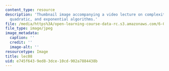 ```yaml
---
content_type: resource
description: 'Thumbnail image accompanying a video lecture on complexity: log, linear,
  quadratic, and exponential algorithms.'
file: /media/https%3A/open-learning-course-data-rc.s3.amazonaws.com/6-00-introduction-to-computer-science-and-programming-fall-2008/e745f6439ed83dce10cd902a7884438b_lec08.jpg
file_type: image/jpeg
image_metadata:
  caption: ''
  credit: ''
  image-alt: ''
resourcetype: Image
title: lec08
uid: e745f643-9ed8-3dce-10cd-902a7884438b
---
```


